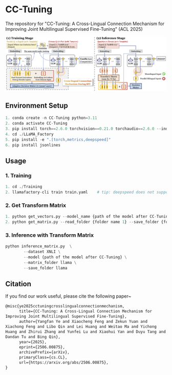 # CC-Tuning
The repository for "CC-Tuning: A Cross-Lingual Connection Mechanism for Improving Joint Multilingual Supervised Fine-Tuning" (ACL 2025)


<p align="center">
  <img src="Assets/method.png" width="750px" >
</p>


## Environment Setup

```python
1. conda create -n CC-Tuning python=3.11
2. conda activate CC-Tuning
3. pip install torch==2.6.0 torchvision==0.21.0 torchaudio==2.6.0 --index-url https://download.pytorch.org/whl/cu124
4. cd ./LLaMA_Factory
5. pip install -e ".[torch,metrics,deepspeed]"
6. pip install jsonlines
```

## Usage

### 1. Training

```python
1. cd ./Training
2. llamafactory-cli train train.yaml    # tip: deepspeed does not support 1 gpu
```

### 2. Get Transform Matrix

```python
1. python get_vectors.py --model_name {path of the model after CC-Tuning} --save_folder {folder name 1}
2. python get_matrix.py --read_folder {folder name 1} --save_folder {folder name 2}
```


### 3. Inference with Transform Matrix

```python
python inference_matrix.py  \
        --dataset XNLI \
        --model {path of the model after CC-Tuning} \
        --matrix_folder llama \
        --save_folder llama
```


## Citation
If you find our work useful, please cite the following paper~
```
@misc{ye2025cctuningcrosslingualconnectionmechanism,
      title={CC-Tuning: A Cross-Lingual Connection Mechanism for Improving Joint Multilingual Supervised Fine-Tuning}, 
      author={Yangfan Ye and Xiaocheng Feng and Zekun Yuan and Xiachong Feng and Libo Qin and Lei Huang and Weitao Ma and Yichong Huang and Zhirui Zhang and Yunfei Lu and Xiaohui Yan and Duyu Tang and Dandan Tu and Bing Qin},
      year={2025},
      eprint={2506.00875},
      archivePrefix={arXiv},
      primaryClass={cs.CL},
      url={https://arxiv.org/abs/2506.00875}, 
}
```